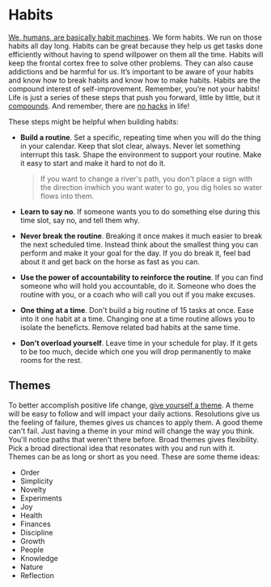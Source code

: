 # Habits

[We, humans, are basically habit machines](https://twitter.com/JamesClear/status/1059504529111158784). We form habits. We run on those habits all day long. Habits can be great because they help us get tasks done efficiently without having to spend willpower on them all the time. Habits will keep the frontal cortex free to solve other problems. They can also cause addictions and be harmful for us. It’s important to be aware of your habits and know how to break habits and know how to make habits. Habits are the compound interest of self-improvement. Remember, you’re not your habits! Life is just a series of these steps that push you forward, little by little, but it [compounds](https://www.investopedia.com/terms/c/compoundinterest.asp). And remember, there are [no hacks](http://www.collaborativefund.com/blog/useful-hacks/) in life!

These steps might be helpful when building habits:

* **Build a routine**. Set a specific, repeating time when you will do the thing in your calendar. Keep that slot clear, always. Never let something interrupt this task. Shape the environment to support your routine. Make it easy to start and make it hard to not do it.

  > If you want to change a river's path, you don't place a sign with the direction inwhich you want water to go, you dig holes so water flows into them.

* **Learn to say no**. If someone wants you to do something else during this time slot, say no, and tell them why.
* **Never break the routine**. Breaking it once makes it much easier to break the next scheduled time. Instead think about the smallest thing you can perform and make it your goal for the day. If you do break it, feel bad about it and get back on the horse as fast as you can.
* **Use the power of accountability to reinforce the routine**. If you can find someone who will hold you accountable, do it. Someone who does the routine with you, or a coach who will call you out if you make excuses.
* **One thing at a time**. Don't build a big routine of 15 tasks at once. Ease into it one habit at a time. Changing one at a time routine allows you to isolate the beneficts. Remove related bad habits at the same time.
* **Don't overload yourself**. Leave time in your schedule for play. If it gets to be too much, decide which one you will drop permanently to make rooms for the rest.

## Themes

To better accomplish positive life change, [give yourself a theme](https://youtu.be/NVGuFdX5guE). A theme will be easy to follow and will impact your daily actions. Resolutions give us the feeling of failure, themes gives us chances to apply them. A good theme can't fail. Just having a theme in your mind will change the way you think. You'll notice paths that weren't there before. Broad themes gives flexibility. Pick a broad directional idea that resonates with you and run with it. Themes can be as long or short as you need. These are some theme ideas:

* Order
* Simplicity
* Novelty
* Experiments
* Joy
* Health
* Finances
* Discipline
* Growth
* People
* Knowledge
* Nature
* Reflection
